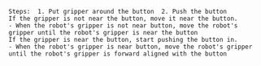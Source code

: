 
    Steps:  1. Put gripper around the button  2. Push the button
    If the gripper is not near the button, move it near the button.
    - When the robot's gripper is not near button, move the robot's gripper until the robot's gripper is near the button
    If the gripper is near the button, start pushing the button in.
    - When the robot's gripper is near button, move the robot's gripper until the robot's gripper is forward aligned with the button